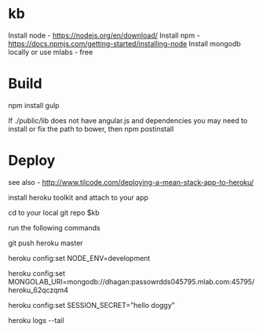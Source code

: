 # kb


Install node - https://nodejs.org/en/download/
Install npm - https://docs.npmjs.com/getting-started/installing-node
Install mongodb locally or use mlabs - free


# Build

npm install
gulp

If ./public/lib does not have angular.js and dependencies you may need to install or fix the path to bower, then
npm postinstall

# Deploy

see also - http://www.tilcode.com/deploying-a-mean-stack-app-to-heroku/

install heroku toolkit and attach to your app

cd to your local git repo $kb

run the following commands

git push heroku master

heroku config:set NODE_ENV=development

heroku config:set MONGOLAB_URI=mongodb://dhagan:passowrdds045795.mlab.com:45795/heroku_62qczqm4

heroku config:set SESSION_SECRET=”hello doggy”

heroku logs --tail



